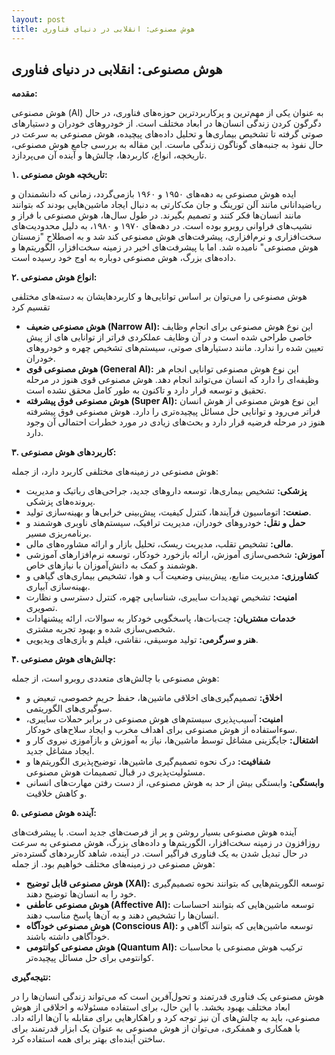 ```yaml
---
layout: post
title: هوش مصنوعی: انقلابی در دنیای فناوری
---
```


## هوش مصنوعی: انقلابی در دنیای فناوری

**مقدمه:**

هوش مصنوعی (AI) به عنوان یکی از مهم‌ترین و پرکاربردترین حوزه‌های فناوری، در حال دگرگون کردن زندگی انسان‌ها در ابعاد مختلف است. از خودروهای خودران و دستیارهای صوتی گرفته تا تشخیص بیماری‌ها و تحلیل داده‌های پیچیده، هوش مصنوعی به سرعت در حال نفوذ به جنبه‌های گوناگون زندگی ماست. این مقاله به بررسی جامع هوش مصنوعی، تاریخچه، انواع، کاربردها، چالش‌ها و آینده آن می‌پردازد.

**۱. تاریخچه هوش مصنوعی:**

ایده هوش مصنوعی به دهه‌های ۱۹۵۰ و ۱۹۶۰ بازمی‌گردد، زمانی که دانشمندان و ریاضیدانانی مانند آلن تورینگ و جان مک‌کارتی به دنبال ایجاد ماشین‌هایی بودند که بتوانند مانند انسان‌ها فکر کنند و تصمیم بگیرند. در طول سال‌ها، هوش مصنوعی با فراز و نشیب‌های فراوانی روبرو بوده است. در دهه‌های ۱۹۷۰ و ۱۹۸۰، به دلیل محدودیت‌های سخت‌افزاری و نرم‌افزاری، پیشرفت‌های هوش مصنوعی کند شد و به اصطلاح "زمستان هوش مصنوعی" نامیده شد. اما با پیشرفت‌های اخیر در زمینه سخت‌افزار، الگوریتم‌ها و داده‌های بزرگ، هوش مصنوعی دوباره به اوج خود رسیده است.

**۲. انواع هوش مصنوعی:**

هوش مصنوعی را می‌توان بر اساس توانایی‌ها و کاربردهایشان به دسته‌های مختلفی تقسیم کرد

* **هوش مصنوعی ضعیف (Narrow AI):** این نوع هوش مصنوعی برای انجام وظایف خاصی طراحی شده است و در آن وظایف عملکردی فراتر از توانایی های از پیش تعیین شده را ندارد. مانند دستیارهای صوتی، سیستم‌های تشخیص چهره و خودروهای خودران.
* **هوش مصنوعی قوی (General AI):** این نوع هوش مصنوعی توانایی انجام هر وظیفه‌ای را دارد که انسان می‌تواند انجام دهد. هوش مصنوعی قوی هنوز در مرحله تحقیق و توسعه قرار دارد و تاکنون به طور کامل محقق نشده است.
* **هوش مصنوعی فوق پیشرفته (Super AI):** این نوع هوش مصنوعی از هوش انسان فراتر می‌رود و توانایی حل مسائل پیچیده‌تری را دارد. هوش مصنوعی فوق پیشرفته هنوز در مرحله فرضیه قرار دارد و بحث‌های زیادی در مورد خطرات احتمالی آن وجود دارد.

**۳. کاربردهای هوش مصنوعی:**

هوش مصنوعی در زمینه‌های مختلفی کاربرد دارد، از جمله:

* **پزشکی:** تشخیص بیماری‌ها، توسعه داروهای جدید، جراحی‌های رباتیک و مدیریت پرونده‌های پزشکی.
* **صنعت:** اتوماسیون فرآیندها، کنترل کیفیت، پیش‌بینی خرابی‌ها و بهینه‌سازی تولید.
* **حمل و نقل:** خودروهای خودران، مدیریت ترافیک، سیستم‌های ناوبری هوشمند و برنامه‌ریزی مسیر.
* **مالی:** تشخیص تقلب، مدیریت ریسک، تحلیل بازار و ارائه مشاوره‌های مالی.
* **آموزش:** شخصی‌سازی آموزش، ارائه بازخورد خودکار، توسعه نرم‌افزارهای آموزشی هوشمند و کمک به دانش‌آموزان با نیازهای خاص.
* **کشاورزی:** مدیریت منابع، پیش‌بینی وضعیت آب و هوا، تشخیص بیماری‌های گیاهی و بهینه‌سازی آبیاری.
* **امنیت:** تشخیص تهدیدات سایبری، شناسایی چهره، کنترل دسترسی و نظارت تصویری.
* **خدمات مشتریان:** چت‌بات‌ها، پاسخگویی خودکار به سوالات، ارائه پیشنهادات شخصی‌سازی شده و بهبود تجربه مشتری.
* **هنر و سرگرمی:** تولید موسیقی، نقاشی، فیلم و بازی‌های ویدیویی.

**۴. چالش‌های هوش مصنوعی:**

هوش مصنوعی با چالش‌های متعددی روبرو است، از جمله:

* **اخلاق:** تصمیم‌گیری‌های اخلاقی ماشین‌ها، حفظ حریم خصوصی، تبعیض و سوگیری‌های الگوریتمی.
* **امنیت:** آسیب‌پذیری سیستم‌های هوش مصنوعی در برابر حملات سایبری، سوءاستفاده از هوش مصنوعی برای اهداف مخرب و ایجاد سلاح‌های خودکار.
* **اشتغال:** جایگزینی مشاغل توسط ماشین‌ها، نیاز به آموزش و بازآموزی نیروی کار و ایجاد مشاغل جدید.
* **شفافیت:** درک نحوه تصمیم‌گیری ماشین‌ها، توضیح‌پذیری الگوریتم‌ها و مسئولیت‌پذیری در قبال تصمیمات هوش مصنوعی.
* **وابستگی:** وابستگی بیش از حد به هوش مصنوعی، از دست رفتن مهارت‌های انسانی و کاهش خلاقیت.

**۵. آینده هوش مصنوعی:**

آینده هوش مصنوعی بسیار روشن و پر از فرصت‌های جدید است. با پیشرفت‌های روزافزون در زمینه سخت‌افزار، الگوریتم‌ها و داده‌های بزرگ، هوش مصنوعی به سرعت در حال تبدیل شدن به یک فناوری فراگیر است. در آینده، شاهد کاربردهای گسترده‌تر هوش مصنوعی در زمینه‌های مختلف خواهیم بود. از جمله:

* **هوش مصنوعی قابل توضیح (XAI):** توسعه الگوریتم‌هایی که بتوانند نحوه تصمیم‌گیری خود را به انسان‌ها توضیح دهند.
* **هوش مصنوعی عاطفی (Affective AI):** توسعه ماشین‌هایی که بتوانند احساسات انسان‌ها را تشخیص دهند و به آن‌ها پاسخ مناسب دهند.
* **هوش مصنوعی خودآگاه (Conscious AI):** توسعه ماشین‌هایی که بتوانند آگاهی و خودآگاهی داشته باشند.
* **هوش مصنوعی کوانتومی (Quantum AI):** ترکیب هوش مصنوعی با محاسبات کوانتومی برای حل مسائل پیچیده‌تر.

**نتیجه‌گیری:**

هوش مصنوعی یک فناوری قدرتمند و تحول‌آفرین است که می‌تواند زندگی انسان‌ها را در ابعاد مختلف بهبود بخشد. با این حال، برای استفاده مسئولانه و اخلاقی از هوش مصنوعی، باید به چالش‌های آن نیز توجه کرد و راهکارهایی برای مقابله با آن‌ها ارائه داد. با همکاری و همفکری، می‌توان از هوش مصنوعی به عنوان یک ابزار قدرتمند برای ساختن آینده‌ای بهتر برای همه استفاده کرد.

